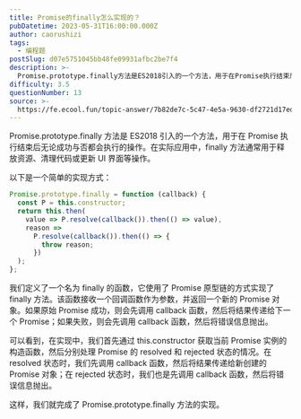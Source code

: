 ```yaml
---
title: Promise的finally怎么实现的？
pubDatetime: 2023-05-31T16:00:00.000Z
author: caorushizi
tags:
  - 编程题
postSlug: d07e5751045bb48fe09931afbc2be7f4
description: >-
  Promise.prototype.finally方法是ES2018引入的一个方法，用于在Promise执行结束后无论成功与否都会执行的操作。在实际应用中，finally方法通常用于释放资源、清理代码
difficulty: 3.5
questionNumber: 13
source: >-
  https://fe.ecool.fun/topic-answer/7b82de7c-5c47-4e5a-9630-df2721d17edb?orderBy=updateTime&order=desc&tagId=26
---
```


Promise.prototype.finally 方法是 ES2018 引入的一个方法，用于在 Promise 执行结束后无论成功与否都会执行的操作。在实际应用中，finally 方法通常用于释放资源、清理代码或更新 UI 界面等操作。

以下是一个简单的实现方式：

```js
Promise.prototype.finally = function (callback) {
  const P = this.constructor;
  return this.then(
    value => P.resolve(callback()).then(() => value),
    reason =>
      P.resolve(callback()).then(() => {
        throw reason;
      })
  );
};
```

我们定义了一个名为 finally 的函数，它使用了 Promise 原型链的方式实现了 finally 方法。该函数接收一个回调函数作为参数，并返回一个新的 Promise 对象。如果原始 Promise 成功，则会先调用 callback 函数，然后将结果传递给下一个 Promise；如果失败，则会先调用 callback 函数，然后将错误信息抛出。

可以看到，在实现中，我们首先通过 this.constructor 获取当前 Promise 实例的构造函数，然后分别处理 Promise 的 resolved 和 rejected 状态的情况。在 resolved 状态时，我们先调用 callback 函数，然后将结果传递给新创建的 Promise 对象；在 rejected 状态时，我们也是先调用 callback 函数，然后将错误信息抛出。

这样，我们就完成了 Promise.prototype.finally 方法的实现。

